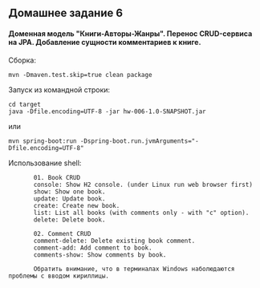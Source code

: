 ## Домашнее задание 6
#### Доменная модель "Книги-Авторы-Жанры". Перенос CRUD-сервиса на JPA. Добавление сущности комментариев к книге. 

Сборка:
````
mvn -Dmaven.test.skip=true clean package
````

Запуск из командной строки:
````
cd target
java -Dfile.encoding=UTF-8 -jar hw-006-1.0-SNAPSHOT.jar
````
или
````
mvn spring-boot:run -Dspring-boot.run.jvmArguments="-Dfile.encoding=UTF-8"
````
Использование shell:
````
       01. Book CRUD
       console: Show H2 console. (under Linux run web browser first)
       show: Show one book.
       update: Update book.
       create: Create new book.
       list: List all books (with comments only - with "c" option).
       delete: Delete book.

       02. Comment CRUD
       comment-delete: Delete existing book comment.
       comment-add: Add comment to book.
       comments-show: Show comments by book.
       
       Обратить внимание, что в терминалах Windows наболюдаются проблемы с вводом кириллицы.
````
